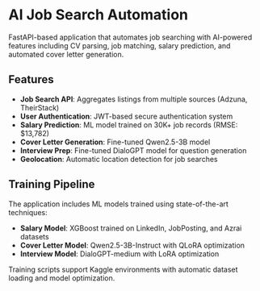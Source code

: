 # AI Job Search Automation

FastAPI-based application that automates job searching with AI-powered features including CV parsing, job matching, salary prediction, and automated cover letter generation.

## Features

- **Job Search API**: Aggregates listings from multiple sources (Adzuna, TheirStack)
- **User Authentication**: JWT-based secure authentication system
- **Salary Prediction**: ML model trained on 30K+ job records (RMSE: $13,782)
- **Cover Letter Generation**: Fine-tuned Qwen2.5-3B model
- **Interview Prep**: Fine-tuned DialoGPT model for question generation
- **Geolocation**: Automatic location detection for job searches

## Training Pipeline

The application includes ML models trained using state-of-the-art techniques:

- **Salary Model**: XGBoost trained on LinkedIn, JobPosting, and Azrai datasets
- **Cover Letter Model**: Qwen2.5-3B-Instruct with QLoRA optimization
- **Interview Model**: DialoGPT-medium with LoRA optimization

Training scripts support Kaggle environments with automatic dataset loading and model optimization.